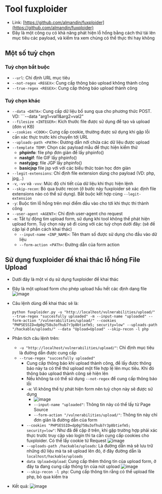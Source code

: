 # Tool fuxploider
- Link: [https://github.com/almandin/fuxploider](https://github.com/almandin/fuxploider)
- Đây là một công cụ có khả năng phát hiện lỗ hổng bằng cách thử tải lên mục tiêu các payload, và kiểm tra xem chúng có thể thực thi hay không
## Một số tuỳ chọn 
### Tuỳ chọn bắt buộc
- ```--url```: Chỉ định URL mục tiêu
- ```--not-regex <REGEX>```: Cung cấp thông báo upload không thành công
- ```--true-regex <REGEX>```: Cung cấp thông báo upload thành công
### Tuỳ chọn khác
- ```--data <DATA>```: Cung cấp dữ liệu bổ sung qua cho phương thức POST. VD: ```--data "arg1=val1&arg2=val2"
- ```--filesize <INTEGER>```: Kích thước file được sử dụng để tạo và upload (đơn vị KB)
- ```--cookies <COOK>```: Cung cấp cookie, thường được sử dụng khi gặp lỗi cần xác thực trước khi chuyển tới URL
- ```--uploads-path <PATH>```: Đương dẫn nới chứa các dữ liệu được upload
- ```--template TEMP```: Chọn các payload mẫu để thực hiện kiểm thử
  - **phpinfo**: file php đơn giản để lấy phpinfo()
  - **nastgif**: file GIF lấy phpinfo()
  - **nastyjpg**: file JGP lấy phpinfo()
  - **basicjsp** file jsp với với các biểu thức toán học đơn giản
- ```--legit-extensions```: Chỉ định file extension dùng cho payload (VD: php, jpg,..)
- ```-v```, ```-vv``` và ```-vvv```: Mức độ chi tiết của dữ liệu khi thực hiện lệnh
- ```--skip-recon```: Bỏ qua bước recon (ở bước này fuxploider sẽ xác định file extensions nào có thể sử dụng). Bắt buộc kết hợp cùng ```--legit-extension```
- ```-y```: Buộc tìm lỗ hổng trên mọi điểm đầu vào cho tới khi thực thi thành công
- ```--user-agent <AGENT>```: Chỉ định user-agent cho request
- ```-m```: Tắt tự động tìm upload form, sử dụng khi tool không thể phát hiện upload form. Tuỳ chọn này sẽ đi cùng với các tuỳ chọn dưới đây: (sẽ đề cập lại ở phần cách khai thác)
  - ```--input-name <INP_NAME>```: Tên tham số được sử dụng cho đầu vào dữ liệu
  - ```--form-action <PATh>```: Đường dẫn của form action
 
## Sử dụng fuxploider để khai thác lỗ hổng File Upload
- Dưới đây là một ví dụ sử dụng fuxploider để khai thác
- Đây là một upload form cho phép upload hầu hết các định dạng file ![image](https://github.com/Myozz/everyTools/assets/94811005/004890e4-0f1d-4fff-a67c-866bf721e639)
- Câu lệnh dùng để khai thác sẽ là:

      python fuxploider.py -u "http://localhost/vulnerabilities/upload/" --true-regex "succesfully uploaded" -m --input-name "uploaded" --form-action "/vulnerabilities/upload/" --cookies "PHPSESSID=dp0g758u3ofhub7r3p8btiefm5; security=low" --uploads-path "/hackable/uploads/" --data "Upload=Upload" --skip-recon -l php
- Phân tích câu lệnh trên:
  - ```-u "http://localhost/vulnerabilities/upload/"```: Chỉ định mục tiêu là đường dẫn được cung cấp
  - ```--true-regex "succesfully uploaded"```
    - Cung cấp thông báo khi upload thành công, để lấy được thông báo này ta có thể thử upload một file hợp lệ lên mục tiêu. Khi đó thông báo upload thành công sẽ hiện lên
    - Nếu không ta có thể sử dụng ```--not-regex``` để cung cấp thông báo lỗi
    - ```-m```: Vì không thể tự phát hiện form nên tuỳ chọn này sẽ được sử dụng
      - ![image](https://github.com/Myozz/everyTools/assets/94811005/e1419abf-83c5-4792-bb8f-a403e0e9fea9)
      - ```--input-name "uploaded"```: Thông tin này có thể lấy từ Page Source
      - ```--form-action "/vulnerabilities/upload/"```: Thông tin này chỉ đơn giản là đường dẫn của form
    - ```--cookies "PHPSESSID=dp0g758u3ofhub7r3p8btiefm5; security=low"```: Như đã đề cập ở trên, khi gặp trường hợp phải xác thực trước truy cập vào login thì ta cần cung cấp cookies cho fuxploider. Có thể lấy cookie từ Request ![image](https://github.com/Myozz/everyTools/assets/94811005/5f0049ba-6a27-496f-adff-55d947a77f35)
    - ```--uploads-path /hackable/uploads```: Là đường dẫn mà sẽ lưu trữ những dữ liệu mà ta sẽ upload lên đó, ở đây đường dẫn là ```localhost/hackable/uploads```
    - ```data Upload=Upload```: Cung cấp thêm thông tin của upload form, ở đây ta đang cung cấp thông tin của nút upload ![image](https://github.com/Myozz/everyTools/assets/94811005/36951e0d-3ba3-48ba-a766-53f25ae2b1ea)
    - ```--skip-recon -l php```: Cung cấp thông tin rẳng có thể upload file php, bỏ qua kiểm tra
- Kết quả: ![image](https://github.com/Myozz/everyTools/assets/94811005/68feb399-da6d-4175-9677-6523a21ff6bb)

    
